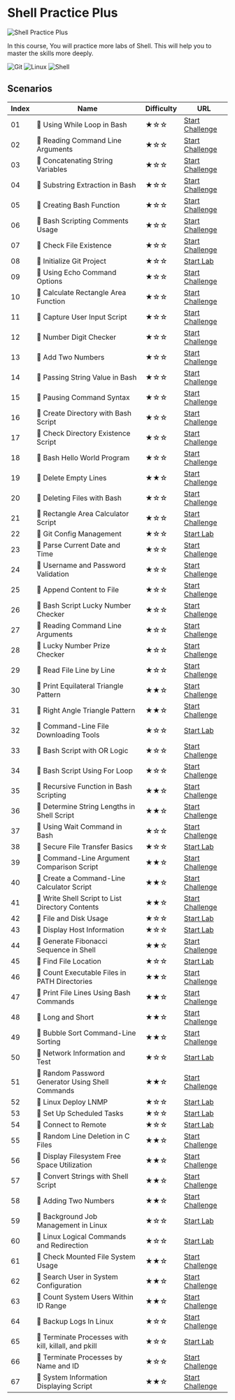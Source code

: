 # Shell Practice Plus

![Shell Practice Plus](https://cover-creator.labex.io/shell-practice-plus.png)

In this course, You will practice more labs of Shell. This will help you to master the skills more deeply.

![Git](https://img.shields.io/badge/Git-whitesmoke?style=for-the-badge&logo=git)
![Linux](https://img.shields.io/badge/Linux-whitesmoke?style=for-the-badge&logo=linux)
![Shell](https://img.shields.io/badge/Shell-whitesmoke?style=for-the-badge&logo=shell)


## Scenarios

|   Index | Name                                                 | Difficulty   | URL                                                                        |
|---------|------------------------------------------------------|--------------|----------------------------------------------------------------------------|
|      01 | 🎯 Using While Loop in Bash                          | ★☆☆          | <a target='_blank' href='https://labex.io/labs/211451'>Start Challenge</a> |
|      02 | 🎯 Reading Command Line Arguments                    | ★☆☆          | <a target='_blank' href='https://labex.io/labs/211459'>Start Challenge</a> |
|      03 | 🎯 Concatenating String Variables                    | ★☆☆          | <a target='_blank' href='https://labex.io/labs/211461'>Start Challenge</a> |
|      04 | 🎯 Substring Extraction in Bash                      | ★☆☆          | <a target='_blank' href='https://labex.io/labs/211462'>Start Challenge</a> |
|      05 | 🎯 Creating Bash Function                            | ★☆☆          | <a target='_blank' href='https://labex.io/labs/211464'>Start Challenge</a> |
|      06 | 🎯 Bash Scripting Comments Usage                     | ★☆☆          | <a target='_blank' href='https://labex.io/labs/211449'>Start Challenge</a> |
|      07 | 🎯 Check File Existence                              | ★☆☆          | <a target='_blank' href='https://labex.io/labs/211472'>Start Challenge</a> |
|      08 | 📖 Initialize Git Project                            | ★☆☆          | <a target='_blank' href='https://labex.io/labs/1507'>Start Lab</a>         |
|      09 | 🎯 Using Echo Command Options                        | ★☆☆          | <a target='_blank' href='https://labex.io/labs/211448'>Start Challenge</a> |
|      10 | 🎯 Calculate Rectangle Area Function                 | ★☆☆          | <a target='_blank' href='https://labex.io/labs/211465'>Start Challenge</a> |
|      11 | 🎯 Capture User Input Script                         | ★☆☆          | <a target='_blank' href='https://labex.io/labs/211453'>Start Challenge</a> |
|      12 | 🎯 Number Digit Checker                              | ★☆☆          | <a target='_blank' href='https://labex.io/labs/211454'>Start Challenge</a> |
|      13 | 🎯 Add Two Numbers                                   | ★☆☆          | <a target='_blank' href='https://labex.io/labs/211463'>Start Challenge</a> |
|      14 | 🎯 Passing String Value in Bash                      | ★☆☆          | <a target='_blank' href='https://labex.io/labs/211466'>Start Challenge</a> |
|      15 | 🎯 Pausing Command Syntax                            | ★☆☆          | <a target='_blank' href='https://labex.io/labs/211475'>Start Challenge</a> |
|      16 | 🎯 Create Directory with Bash Script                 | ★☆☆          | <a target='_blank' href='https://labex.io/labs/211467'>Start Challenge</a> |
|      17 | 🎯 Check Directory Existence Script                  | ★☆☆          | <a target='_blank' href='https://labex.io/labs/211468'>Start Challenge</a> |
|      18 | 🎯 Bash Hello World Program                          | ★☆☆          | <a target='_blank' href='https://labex.io/labs/211447'>Start Challenge</a> |
|      19 | 🎯 Delete Empty Lines                                | ★★☆          | <a target='_blank' href='https://labex.io/labs/18868'>Start Challenge</a>  |
|      20 | 🎯 Deleting Files with Bash                          | ★☆☆          | <a target='_blank' href='https://labex.io/labs/211470'>Start Challenge</a> |
|      21 | 🎯 Rectangle Area Calculator Script                  | ★☆☆          | <a target='_blank' href='https://labex.io/labs/211450'>Start Challenge</a> |
|      22 | 📖 Git Config Management                             | ★☆☆          | <a target='_blank' href='https://labex.io/labs/8715'>Start Lab</a>         |
|      23 | 🎯 Parse Current Date and Time                       | ★☆☆          | <a target='_blank' href='https://labex.io/labs/211473'>Start Challenge</a> |
|      24 | 🎯 Username and Password Validation                  | ★☆☆          | <a target='_blank' href='https://labex.io/labs/211455'>Start Challenge</a> |
|      25 | 🎯 Append Content to File                            | ★☆☆          | <a target='_blank' href='https://labex.io/labs/211471'>Start Challenge</a> |
|      26 | 🎯 Bash Script Lucky Number Checker                  | ★☆☆          | <a target='_blank' href='https://labex.io/labs/211457'>Start Challenge</a> |
|      27 | 🎯 Reading Command Line Arguments                    | ★☆☆          | <a target='_blank' href='https://labex.io/labs/211460'>Start Challenge</a> |
|      28 | 🎯 Lucky Number Prize Checker                        | ★☆☆          | <a target='_blank' href='https://labex.io/labs/211458'>Start Challenge</a> |
|      29 | 🎯 Read File Line by Line                            | ★☆☆          | <a target='_blank' href='https://labex.io/labs/211469'>Start Challenge</a> |
|      30 | 🎯 Print Equilateral Triangle Pattern                | ★★☆          | <a target='_blank' href='https://labex.io/labs/18303'>Start Challenge</a>  |
|      31 | 🎯 Right Angle Triangle Pattern                      | ★★☆          | <a target='_blank' href='https://labex.io/labs/18289'>Start Challenge</a>  |
|      32 | 📖 Command-Line File Downloading Tools               | ★☆☆          | <a target='_blank' href='https://labex.io/labs/37'>Start Lab</a>           |
|      33 | 🎯 Bash Script with OR Logic                         | ★☆☆          | <a target='_blank' href='https://labex.io/labs/211456'>Start Challenge</a> |
|      34 | 🎯 Bash Script Using For Loop                        | ★☆☆          | <a target='_blank' href='https://labex.io/labs/211452'>Start Challenge</a> |
|      35 | 🎯 Recursive Function in Bash Scripting              | ★★☆          | <a target='_blank' href='https://labex.io/labs/18293'>Start Challenge</a>  |
|      36 | 🎯 Determine String Lengths in Shell Script          | ★★☆          | <a target='_blank' href='https://labex.io/labs/18866'>Start Challenge</a>  |
|      37 | 🎯 Using Wait Command in Bash                        | ★☆☆          | <a target='_blank' href='https://labex.io/labs/211474'>Start Challenge</a> |
|      38 | 📖 Secure File Transfer Basics                       | ★☆☆          | <a target='_blank' href='https://labex.io/labs/40'>Start Lab</a>           |
|      39 | 🎯 Command-Line Argument Comparison Script           | ★★☆          | <a target='_blank' href='https://labex.io/labs/18317'>Start Challenge</a>  |
|      40 | 🎯 Create a Command-Line Calculator Script           | ★★☆          | <a target='_blank' href='https://labex.io/labs/18863'>Start Challenge</a>  |
|      41 | 🎯 Write Shell Script to List Directory Contents     | ★★☆          | <a target='_blank' href='https://labex.io/labs/18315'>Start Challenge</a>  |
|      42 | 📖 File and Disk Usage                               | ★☆☆          | <a target='_blank' href='https://labex.io/labs/38'>Start Lab</a>           |
|      43 | 📖 Display Host Information                          | ★☆☆          | <a target='_blank' href='https://labex.io/labs/36'>Start Lab</a>           |
|      44 | 🎯 Generate Fibonacci Sequence in Shell              | ★★☆          | <a target='_blank' href='https://labex.io/labs/18313'>Start Challenge</a>  |
|      45 | 📖 Find File Location                                | ★☆☆          | <a target='_blank' href='https://labex.io/labs/42'>Start Lab</a>           |
|      46 | 🎯 Count Executable Files in PATH Directories        | ★★☆          | <a target='_blank' href='https://labex.io/labs/18305'>Start Challenge</a>  |
|      47 | 🎯 Print File Lines Using Bash Commands              | ★★☆          | <a target='_blank' href='https://labex.io/labs/18301'>Start Challenge</a>  |
|      48 | 🎯 Long and Short                                    | ★★☆          | <a target='_blank' href='https://labex.io/labs/18307'>Start Challenge</a>  |
|      49 | 🎯 Bubble Sort Command-Line Sorting                  | ★★☆          | <a target='_blank' href='https://labex.io/labs/18285'>Start Challenge</a>  |
|      50 | 📖 Network Information and Test                      | ★☆☆          | <a target='_blank' href='https://labex.io/labs/45'>Start Lab</a>           |
|      51 | 🎯 Random Password Generator Using Shell Commands    | ★★☆          | <a target='_blank' href='https://labex.io/labs/18299'>Start Challenge</a>  |
|      52 | 📖 Linux Deploy LNMP                                 | ★☆☆          | <a target='_blank' href='https://labex.io/labs/7787'>Start Lab</a>         |
|      53 | 📖 Set Up Scheduled Tasks                            | ★☆☆          | <a target='_blank' href='https://labex.io/labs/47'>Start Lab</a>           |
|      54 | 📖 Connect to Remote                                 | ★☆☆          | <a target='_blank' href='https://labex.io/labs/34'>Start Lab</a>           |
|      55 | 🎯 Random Line Deletion in C Files                   | ★★☆          | <a target='_blank' href='https://labex.io/labs/18872'>Start Challenge</a>  |
|      56 | 🎯 Display Filesystem Free Space Utilization         | ★★☆          | <a target='_blank' href='https://labex.io/labs/18309'>Start Challenge</a>  |
|      57 | 🎯 Convert Strings with Shell Script                 | ★★☆          | <a target='_blank' href='https://labex.io/labs/18283'>Start Challenge</a>  |
|      58 | 🎯 Adding Two Numbers                                | ★★☆          | <a target='_blank' href='https://labex.io/labs/18319'>Start Challenge</a>  |
|      59 | 📖 Background Job Management in Linux                | ★☆☆          | <a target='_blank' href='https://labex.io/labs/43'>Start Lab</a>           |
|      60 | 📖 Linux Logical Commands and Redirection            | ★☆☆          | <a target='_blank' href='https://labex.io/labs/48'>Start Lab</a>           |
|      61 | 🎯 Check Mounted File System Usage                   | ★★☆          | <a target='_blank' href='https://labex.io/labs/18275'>Start Challenge</a>  |
|      62 | 🎯 Search User in System Configuration               | ★★☆          | <a target='_blank' href='https://labex.io/labs/18277'>Start Challenge</a>  |
|      63 | 🎯 Count System Users Within ID Range                | ★★☆          | <a target='_blank' href='https://labex.io/labs/18279'>Start Challenge</a>  |
|      64 | 🎯 Backup Logs In Linux                              | ★☆☆          | <a target='_blank' href='https://labex.io/labs/1654'>Start Challenge</a>   |
|      65 | 📖 Terminate Processes with kill, killall, and pkill | ★☆☆          | <a target='_blank' href='https://labex.io/labs/44'>Start Lab</a>           |
|      66 | 🎯 Terminate Processes by Name and ID                | ★☆☆          | <a target='_blank' href='https://labex.io/labs/31'>Start Challenge</a>     |
|      67 | 🎯 System Information Displaying Script              | ★★☆          | <a target='_blank' href='https://labex.io/labs/18281'>Start Challenge</a>  |

